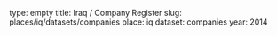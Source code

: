 type: empty
title: Iraq / Company Register
slug: places/iq/datasets/companies
place: iq
dataset: companies
year: 2014
